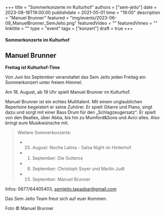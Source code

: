 +++
title = "Sommerkonzerte im Kulturhof"
authors = ["sem-jeito"]
date = 2023-08-18T19:00:00
publishdate = 2021-05-01
time = "19:00"
description = "Manuel Brunner"
featured = "img/events/2023-06-09_ManuelBrunner_SemJeito.png"
featuredVideo = ""
featuredVimeo = ""
linktitle = ""
type = "event"
tags = ["konzert"]
draft = true
+++


#### Sommerkonzerte im Kulturhof
## Manuel Brunner

**Freitag ist Kulturhof-Time**

Von Juni bis September veranstaltet das Sem Jeito jeden Freitag ein Sommerkonzert unter freiem Himmel.

Am 18. August, ab 19 Uhr spielt Manuel Brunner im Kulturhof.

Manuel Brunner ist ein echtes Multitalent. Mit einem unglaublichen Repertoire begeistert er seine Zuhörer. Er spielt Gitarre und Piano, singt dazu und sorgt mit einer Bass Drum für den „Schlagzeugersatz". Er spielt von den Beatles, über Abba, bis hin zu Mumford&Sons und Avici alles. Also bringt eure Musikwünsche mit.

>Weitere Sommerkonzerte:
>
> - 25. August: Noche Latina - Salsa Night im Hinterhof
>
> - 01. September: Die Guiteros
>
> - 08. September: Christoph Soyer und Martin Judt
>
> - 15. September: Manuel Brunner


Infos: 0677/64405403, semjeito.tapasbar@gmail.com

Das Sem Jeito Team freut sich auf euer Kommen.

Foto © Manuel Brunner
